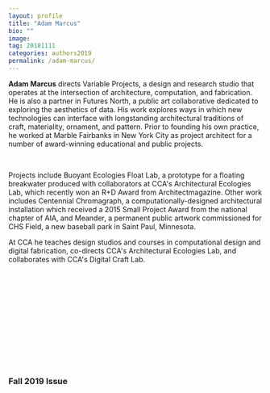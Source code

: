 ```yaml
---
layout: profile
title: "Adam Marcus"
bio: ""
image: 
tag: 20181111
categories: authors2019
permalink: /adam-marcus/
---
```


<span style="font-weight:700">Adam Marcus</span> directs Variable Projects, a design and research studio that operates at the intersection of architecture, computation, and fabrication. He is also a partner in Futures North, a public art collaborative dedicated to exploring the aesthetics of data. His work explores ways in which new technologies can interface with longstanding architectural traditions of craft, materiality, ornament, and pattern. Prior to founding his own practice, he worked at Marble Fairbanks in New York City as project architect for a number of award-winning educational and public projects.

<br>

Projects include Buoyant Ecologies Float Lab, a prototype for a floating breakwater produced with collaborators at CCA's Architectural Ecologies Lab, which recently won an R+D Award from Architectmagazine. Other work includes Centennial Chromagraph, a computationally-designed architectural installation which received a 2015 Small Project Award from the national chapter of AIA, and Meander, a permanent public artwork commissioned for CHS Field, a new baseball park in Saint Paul, Minnesota. 
<br>

At CCA he teaches design studios and courses in computational design and digital fabrication, co-directs CCA's Architectural Ecologies Lab, and collaborates with CCA's Digital Craft Lab. 

<h3 style="padding: 5vh 0 1vh 0;">Fall 2019 Issue</h3>
<ul class="collection-list">
</ul>